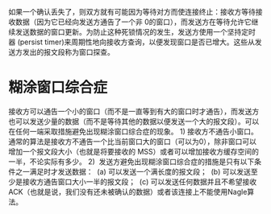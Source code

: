 如果一个确认丢失了，则双方就有可能因为等待对方而使连接终止：接收方等待接收数据（因为它已经向发送方通告了一个非 0的窗口），而发送方在等待允许它继续发送数据的窗口更新。为防止这种死锁情况的发生，发送方使用一个坚持定时器 (persist timer)来周期性地向接收方查询，以便发现窗口是否已增大。这些从发送方发出的报文段称为窗口探查。

# 糊涂窗口综合症
接收方可以通告一个小的窗口（而不是一直等到有大的窗口时才通告），而发送方也可以发送少量的数据（而不是等待其他的数据以便发送一个大的报文段）。可以在任何一端采取措施避免出现糊涂窗口综合症的现象。
1) 接收方不通告小窗口。通常的算法是接收方不通告一个比当前窗口大的窗口（可以为0），除非窗口可以增加一个报文段大小（也就是将要接收的 MSS）或者可以增加接收方缓存空间的一半，不论实际有多少。
2)  发送方避免出现糊涂窗口综合症的措施是只有以下条件之一满足时才发送数据： 
	(a) 可以发送一个满长度的报文段； 
	(b) 可以发送至少是接收方通告窗口大小一半的报文段； 
	(c) 可以发送任何数据并且不希望接收ACK（也就是说，我们没有还未被确认的数据）或者该连接上不能使用Nagle算法。
